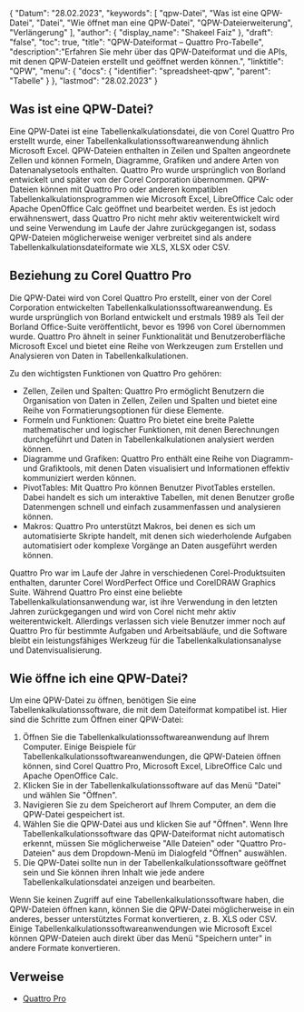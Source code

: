 {
"Datum": "28.02.2023",
  "keywords": [
"qpw-Datei",
"Was ist eine QPW-Datei",
"Datei",
"Wie öffnet man eine QPW-Datei",
"QPW-Dateierweiterung",
"Verlängerung"
],
  "author": {
"display_name": "Shakeel Faiz"
},
"draft": "false",
"toc": true,
"title": "QPW-Dateiformat – Quattro Pro-Tabelle",
  "description":"Erfahren Sie mehr über das QPW-Dateiformat und die APIs, mit denen QPW-Dateien erstellt und geöffnet werden können.",
"linktitle": "QPW",
  "menu": {
    "docs": {
      "identifier": "spreadsheet-qpw",
"parent": "Tabelle"
}
},
"lastmod": "28.02.2023"
}

## Was ist eine QPW-Datei?

Eine QPW-Datei ist eine Tabellenkalkulationsdatei, die von Corel Quattro Pro erstellt wurde, einer Tabellenkalkulationssoftwareanwendung ähnlich Microsoft Excel. QPW-Dateien enthalten in Zeilen und Spalten angeordnete Zellen und können Formeln, Diagramme, Grafiken und andere Arten von Datenanalysetools enthalten. Quattro Pro wurde ursprünglich von Borland entwickelt und später von der Corel Corporation übernommen. QPW-Dateien können mit Quattro Pro oder anderen kompatiblen Tabellenkalkulationsprogrammen wie Microsoft Excel, LibreOffice Calc oder Apache OpenOffice Calc geöffnet und bearbeitet werden. Es ist jedoch erwähnenswert, dass Quattro Pro nicht mehr aktiv weiterentwickelt wird und seine Verwendung im Laufe der Jahre zurückgegangen ist, sodass QPW-Dateien möglicherweise weniger verbreitet sind als andere Tabellenkalkulationsdateiformate wie XLS, XLSX oder CSV.

## Beziehung zu Corel Quattro Pro

Die QPW-Datei wird von Corel Quattro Pro erstellt, einer von der Corel Corporation entwickelten Tabellenkalkulationssoftwareanwendung. Es wurde ursprünglich von Borland entwickelt und erstmals 1989 als Teil der Borland Office-Suite veröffentlicht, bevor es 1996 von Corel übernommen wurde. Quattro Pro ähnelt in seiner Funktionalität und Benutzeroberfläche Microsoft Excel und bietet eine Reihe von Werkzeugen zum Erstellen und Analysieren von Daten in Tabellenkalkulationen.

Zu den wichtigsten Funktionen von Quattro Pro gehören:

- Zellen, Zeilen und Spalten: Quattro Pro ermöglicht Benutzern die Organisation von Daten in Zellen, Zeilen und Spalten und bietet eine Reihe von Formatierungsoptionen für diese Elemente.
- Formeln und Funktionen: Quattro Pro bietet eine breite Palette mathematischer und logischer Funktionen, mit denen Berechnungen durchgeführt und Daten in Tabellenkalkulationen analysiert werden können.
- Diagramme und Grafiken: Quattro Pro enthält eine Reihe von Diagramm- und Grafiktools, mit denen Daten visualisiert und Informationen effektiv kommuniziert werden können.
- PivotTables: Mit Quattro Pro können Benutzer PivotTables erstellen. Dabei handelt es sich um interaktive Tabellen, mit denen Benutzer große Datenmengen schnell und einfach zusammenfassen und analysieren können.
- Makros: Quattro Pro unterstützt Makros, bei denen es sich um automatisierte Skripte handelt, mit denen sich wiederholende Aufgaben automatisiert oder komplexe Vorgänge an Daten ausgeführt werden können.

Quattro Pro war im Laufe der Jahre in verschiedenen Corel-Produktsuiten enthalten, darunter Corel WordPerfect Office und CorelDRAW Graphics Suite. Während Quattro Pro einst eine beliebte Tabellenkalkulationsanwendung war, ist ihre Verwendung in den letzten Jahren zurückgegangen und wird von Corel nicht mehr aktiv weiterentwickelt. Allerdings verlassen sich viele Benutzer immer noch auf Quattro Pro für bestimmte Aufgaben und Arbeitsabläufe, und die Software bleibt ein leistungsfähiges Werkzeug für die Tabellenkalkulationsanalyse und Datenvisualisierung.

## Wie öffne ich eine QPW-Datei?

Um eine QPW-Datei zu öffnen, benötigen Sie eine Tabellenkalkulationssoftware, die mit dem Dateiformat kompatibel ist. Hier sind die Schritte zum Öffnen einer QPW-Datei:

1. Öffnen Sie die Tabellenkalkulationssoftwareanwendung auf Ihrem Computer. Einige Beispiele für Tabellenkalkulationssoftwareanwendungen, die QPW-Dateien öffnen können, sind Corel Quattro Pro, Microsoft Excel, LibreOffice Calc und Apache OpenOffice Calc.
2. Klicken Sie in der Tabellenkalkulationssoftware auf das Menü "Datei" und wählen Sie "Öffnen".
3. Navigieren Sie zu dem Speicherort auf Ihrem Computer, an dem die QPW-Datei gespeichert ist.
4. Wählen Sie die QPW-Datei aus und klicken Sie auf "Öffnen". Wenn Ihre Tabellenkalkulationssoftware das QPW-Dateiformat nicht automatisch erkennt, müssen Sie möglicherweise "Alle Dateien" oder "Quattro Pro-Dateien" aus dem Dropdown-Menü im Dialogfeld "Öffnen" auswählen.
5. Die QPW-Datei sollte nun in der Tabellenkalkulationssoftware geöffnet sein und Sie können ihren Inhalt wie jede andere Tabellenkalkulationsdatei anzeigen und bearbeiten.

Wenn Sie keinen Zugriff auf eine Tabellenkalkulationssoftware haben, die QPW-Dateien öffnen kann, können Sie die QPW-Datei möglicherweise in ein anderes, besser unterstütztes Format konvertieren, z. B. XLS oder CSV. Einige Tabellenkalkulationssoftwareanwendungen wie Microsoft Excel können QPW-Dateien auch direkt über das Menü "Speichern unter" in andere Formate konvertieren.

## Verweise
* [Quattro Pro](https://en.wikipedia.org/wiki/Quattro_Pro)
